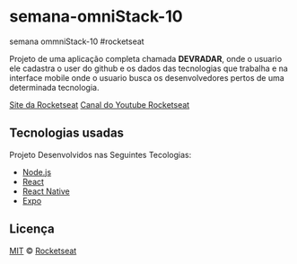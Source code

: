 # semana-omniStack-10
 semana ommniStack-10  #rocketseat

 Projeto de uma aplicação completa chamada **DEVRADAR**, onde o usuario ele cadastra o user do github e os dados das tecnologias que trabalha e na interface mobile onde o usuario busca os desenvolvedores pertos de uma determinada tecnologia. 
 
 [Site da Rocketseat](https://rocketseat.com.br/)
 [Canal do Youtube Rocketseat](https://www.youtube.com/channel/UCSfwM5u0Kce6Cce8_S72olg)

##  Tecnologias usadas
Projeto Desenvolvidos nas Seguintes Tecologias:

- [Node.js](https://nodejs.org/en/)
- [React](https://reactjs.org)
- [React Native](https://docs.rocketseat.dev/ambiente-react-native/introducao)
- [Expo](https://expo.io/)

## Licença

[MIT]() &copy; [Rocketseat](https://rocketseat.com.br/)

